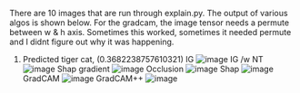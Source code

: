 
There are 10 images that are run through explain.py. The output of various algos is shown below. For the gradcam, the image tensor needs a permute between w & h axis. Sometimes this worked, sometimes it needed permute and I didnt figure out why it was happening.

1) Predicted tiger cat, (0.3682238757610321)
IG
![image](https://user-images.githubusercontent.com/56063876/199012694-d18d775f-e884-4d3b-a485-b58227ef957f.png)
IG /w NT
![image](https://user-images.githubusercontent.com/56063876/199012776-70a264a0-a56f-4661-86ba-caeaea0542f9.png)
Shap gradient
![image](https://user-images.githubusercontent.com/56063876/199012838-27067e29-e581-416f-a3ff-42551d9cbadf.png)
Occlusion
![image](https://user-images.githubusercontent.com/56063876/199012897-5c1d5385-d193-4ba2-8135-9016254bc2cc.png)
Shap
![image](https://user-images.githubusercontent.com/56063876/199012987-6ac16257-941b-4e25-9fa4-c1fc9e6410fb.png)
GradCAM
![image](https://user-images.githubusercontent.com/56063876/199013021-66d6f7ee-4bb1-4d33-8a62-ac27b750b51b.png)
GradCAM++
![image](https://user-images.githubusercontent.com/56063876/199013058-fff389fc-1f49-49ca-b685-71b087be643e.png)

